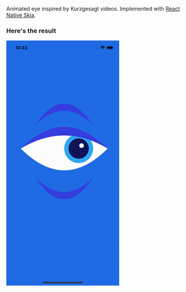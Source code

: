 Animated eye inspired by Kurzgesagt videos. Implemented with [React Native Skia](https://github.com/Shopify/react-native-skia).

### Here's the result
<img src="https://github.com/4TWIGGERS/animated_eye_skia/raw/master/output.gif" width="300">